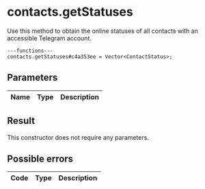 # contacts.getStatuses
Use this method to obtain the online statuses of all contacts with an accessible Telegram account.

```
---functions---
contacts.getStatuses#c4a353ee = Vector<ContactStatus>;
```

## Parameters
| Name | Type | Description |
| ---- | :----: | ----------- |


## Result
This constructor does not require any parameters.

## Possible errors
| Code | Type | Description |
| ---- | :----: | ----------- |

